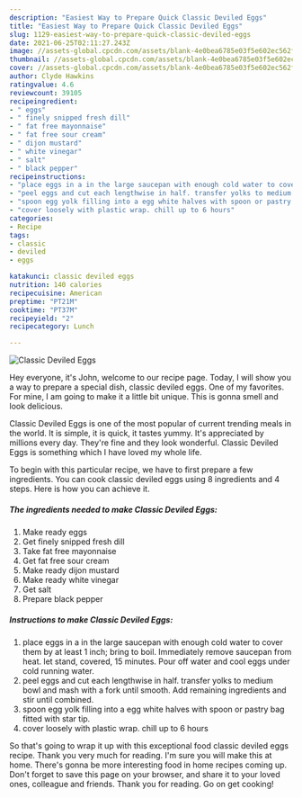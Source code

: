 ```yaml
---
description: "Easiest Way to Prepare Quick Classic Deviled Eggs"
title: "Easiest Way to Prepare Quick Classic Deviled Eggs"
slug: 1129-easiest-way-to-prepare-quick-classic-deviled-eggs
date: 2021-06-25T02:11:27.243Z
image: //assets-global.cpcdn.com/assets/blank-4e0bea6785e03f5e602ec562f230caae08da540cada707380b4fe1bbebba43da.png
thumbnail: //assets-global.cpcdn.com/assets/blank-4e0bea6785e03f5e602ec562f230caae08da540cada707380b4fe1bbebba43da.png
cover: //assets-global.cpcdn.com/assets/blank-4e0bea6785e03f5e602ec562f230caae08da540cada707380b4fe1bbebba43da.png
author: Clyde Hawkins
ratingvalue: 4.6
reviewcount: 39105
recipeingredient:
- " eggs"
- " finely snipped fresh dill"
- " fat free mayonnaise"
- " fat free sour cream"
- " dijon mustard"
- " white vinegar"
- " salt"
- " black pepper"
recipeinstructions:
- "place eggs in a in the large saucepan with enough cold water to cover them by at least 1 inch; bring to boil. Immediately remove saucepan from heat. let stand, covered, 15 minutes. Pour off water and cool eggs under cold running water."
- "peel eggs and cut each lengthwise in half. transfer yolks to medium bowl and mash with a fork until smooth. Add remaining ingredients and stir until combined."
- "spoon egg yolk filling into a egg white halves with spoon or pastry bag fitted with star tip."
- "cover loosely with plastic wrap. chill up to 6 hours"
categories:
- Recipe
tags:
- classic
- deviled
- eggs

katakunci: classic deviled eggs 
nutrition: 140 calories
recipecuisine: American
preptime: "PT21M"
cooktime: "PT37M"
recipeyield: "2"
recipecategory: Lunch

---
```



![Classic Deviled Eggs](//assets-global.cpcdn.com/assets/blank-4e0bea6785e03f5e602ec562f230caae08da540cada707380b4fe1bbebba43da.png)

Hey everyone, it's John, welcome to our recipe page. Today, I will show you a way to prepare a special dish, classic deviled eggs. One of my favorites. For mine, I am going to make it a little bit unique. This is gonna smell and look delicious.



Classic Deviled Eggs is one of the most popular of current trending meals in the world. It is simple, it is quick, it tastes yummy. It's appreciated by millions every day. They're fine and they look wonderful. Classic Deviled Eggs is something which I have loved my whole life.


To begin with this particular recipe, we have to first prepare a few ingredients. You can cook classic deviled eggs using 8 ingredients and 4 steps. Here is how you can achieve it.

<!--inarticleads1-->

##### The ingredients needed to make Classic Deviled Eggs:

1. Make ready  eggs
1. Get  finely snipped fresh dill
1. Take  fat free mayonnaise
1. Get  fat free sour cream
1. Make ready  dijon mustard
1. Make ready  white vinegar
1. Get  salt
1. Prepare  black pepper




<!--inarticleads2-->

##### Instructions to make Classic Deviled Eggs:

1. place eggs in a in the large saucepan with enough cold water to cover them by at least 1 inch; bring to boil. Immediately remove saucepan from heat. let stand, covered, 15 minutes. Pour off water and cool eggs under cold running water.
1. peel eggs and cut each lengthwise in half. transfer yolks to medium bowl and mash with a fork until smooth. Add remaining ingredients and stir until combined.
1. spoon egg yolk filling into a egg white halves with spoon or pastry bag fitted with star tip.
1. cover loosely with plastic wrap. chill up to 6 hours




So that's going to wrap it up with this exceptional food classic deviled eggs recipe. Thank you very much for reading. I'm sure you will make this at home. There's gonna be more interesting food in home recipes coming up. Don't forget to save this page on your browser, and share it to your loved ones, colleague and friends. Thank you for reading. Go on get cooking!
